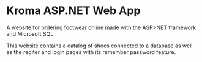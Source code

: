 # Kroma ASP.NET Web App

A website for ordering footwear online made with the ASP>NET framework and Microsoft SQL.

This website contains a catalog of shoes connected to a database as well as the regiter and login pages with its remember password feature.

